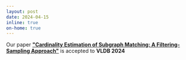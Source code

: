 ```yaml
---
layout: post
date: 2024-04-15
inline: true
on-home: true
---
```


Our paper [**"Cardinality Estimation of Subgraph Matching: A Filtering-Sampling Approach"**](https://vldb.org/pvldb/volumes/17/paper/Cardinality%20Estimation%20of%20Subgraph%20Matching%3A%20A%20Filtering-Sampling%20Approach) is accepted to **VLDB 2024**